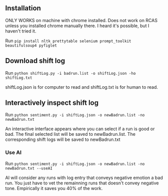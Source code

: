 ## Installation

ONLY WORKS on machine with chrome installed. Does not work on RCAS unless you installed chrome manually there. I heard it's possible, but I haven't tried it.

Run `pip install nltk prettytable selenium prompt_toolkit beautifulsoup4 pyfiglet`

## Download shift log

Run `python shiftLog.py -i badrun.list -o shiftLog.json -ho shiftLog.txt`

shiftLog.json is for computer to read and shiftLog.txt is for human to read.

## Interactively inspect shift log

Run `python sentiment.py -i shiftLog.json -o newBadrun.list -no newBadrun.txt`

An interactive interface appears where you can select if a run is good or bad. The final selected list will be saved to newBadrun.list. The corresponding shift logs will be saved to newBadrun.txt

### Use AI

Run `python sentiment.py -i shiftLog.json -o newBadrun.list -no newBadrun.txt --useAI`

AI will consider any runs with log entry that conveys negative emotion a bad run. You just have to vet the remainning runs that doesn't convey negative tone. Empirically it saves you 40% of the work.
